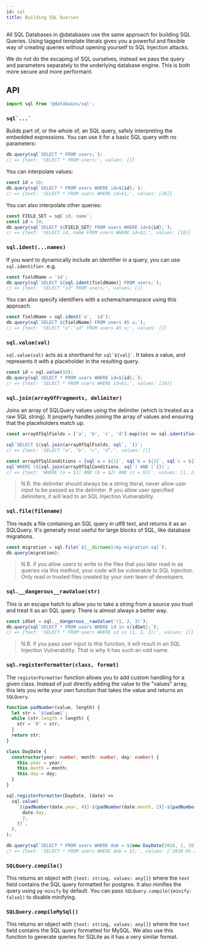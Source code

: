 ```yaml
---
id: sql
title: Building SQL Queries
---
```


All SQL Databases in @databases use the same approach for building SQL Queries. Using tagged template literals gives you a powerful and flexible way of creating queries without opening yourself to SQL Injection attacks.

We do not do the escaping of SQL ourselves, instead we pass the query and parameters separately to the underlying database engine. This is both more secure and more performant.

## API

```ts
import sql from '@databases/sql';
```

### `` sql`...` ``

Builds part of, or the whole of, an SQL query, safely interpreting the embedded expressions. You can use it for a basic SQL query with no parameters:

```ts
db.query(sql`SELECT * FROM users;`);
// => {text: 'SELECT * FROM users;', values: []}
```

You can interpolate values:

```ts
const id = 10;
db.query(sql`SELECT * FROM users WHERE id=${id};`);
// => {text: 'SELECT * FROM users WHERE id=$1;', values: [10]}
```

You can also interpolate other queries:

```ts
const FIELD_SET = sql`id, name`;
const id = 10;
db.query(sql`SELECT ${FIELD_SET} FROM users WHERE id=${id};`);
// => {text: 'SELECT id, name FROM users WHERE id=$1;', values: [10]}
```

### `sql.ident(...names)`

If you want to dynamically include an identifier in a query, you can use `sql.identifier`. e.g.

```ts
const fieldName = 'id';
db.query(sql`SELECT ${sql.ident(fieldName)} FROM users;`);
// => {text: 'SELECT "id" FROM users;', values: []}
```

You can also specify identifiers with a schema/namespace using this approach.

```ts
const fieldName = sql.ident('u', 'id');
db.query(sql`SELECT ${fieldName} FROM users AS u;`);
// => {text: 'SELECT "u"."id" FROM users AS u;', values: []}
```

### `sql.value(val)`

`sql.value(val)` acts as a shorthand for `` sql`${val}` ``. It takes a value, and represents it with a placeholder in the resulting query.

```ts
const id = sql.value(10);
db.query(sql`SELECT * FROM users WHERE id=${id};`);
// => {text: 'SELECT * FROM users WHERE id=$1;', values: [10]}
```

### `sql.join(arrayOfFragments, delimiter)`

Joins an array of SQLQuery values using the delimiter (which is treated as a raw SQL string). It properly handles joining the array of values and ensuring that the placeholders match up.

```ts
const arrayOfSqlFields = ['a', 'b', 'c', 'd'].map((n) => sql.identifier(n));

sql`SELECT ${sql.join(arrayOfSqlFields, sql`, `)}`;
// => {text: 'SELECT "a", "b", "c", "d";', values: []}

const arrayOfSqlConditions = [sql`a = ${1}`, sql`b = ${2}`, sql`c = ${3}`];
sql`WHERE (${sql.join(arrayOfSqlConditions, sql`) AND (`)})`;
// => {text: 'WHERE (a = $1) AND (b = $2) AND (c = $3)', values: [1, 2, 3]}
```

> N.B. the delimiter should always be a string literal, never allow user input to be passed as the delimiter. If you allow user specified delimiters, it will lead to an SQL Injection Vulnerability.

### `sql.file(filename)`

This reads a file containing an SQL query in utf8 text, and returns it as an SQLQuery. It's generally most useful for large blocks of SQL, like database migrations.

```ts
const migration = sql.file(`${__dirname}/my-migration.sql`);
db.query(migration);
```

> N.B. if you allow users to write to the files that you later read in as queries via this method, your code will be vulnerable to SQL Injeciton. Only read in trusted files created by your own team of developers.

### `sql.__dangerous__rawValue(str)`

This is an escape hatch to allow you to take a string from a source you trust and treat it as an SQL query. There is almost always a better way.

```ts
const idSet = sql.__dangerous__rawValue('(1, 2, 3)');
db.query(sql`SELECT * FROM users WHERE id in ${idSet};`);
// => {text: 'SELECT * FROM users WHERE id in (1, 2, 3);', values: []}
```

> N.B. if you pass user input to this function, it will result in an SQL Injection Vulnerability. That is why it has such an odd name.

### `sql.registerFormatter(class, format)`

The `registerFormatter` function allows you to add custom handling for a given class. Instead of just directly adding the value to the "values" array, this lets you write your own function that takes the value and returns an `SQLQuery`.

```ts
function padNumber(value, length) {
  let str = `${value}`;
  while (str.length < length) {
    str = '0' + str;
  }
  return str;
}

class DayDate {
  constructor(year: number, month: number, day: number) {
    this.year = year;
    this.month = month;
    this.day = day;
  }
}

sql.registerFormatter(DayDate, (date) =>
  sql.value(
    `${padNumber(date.year, 4)}-${padNumber(date.month, 2)}-${padNumber(
      date.day,
      2,
    )}`,
  ),
);

db.query(sql`SELECT * FROM users WHERE dob = ${new DayDate(2018, 1, 20)};`);
// => {text: 'SELECT * FROM users WHERE dob = $1;', values: ['2018-01-20']}
```

### `SQLQuery.compile()`

This returns an object with `{text: string, values: any[]}` where the `text` field contains the SQL query formatted for postgres. It also minifies the query using `pg-minify` by default. You can pass `SQLQuery.compile({minify: false})` to disable minifying.

### `SQLQuery.compileMySql()`

This returns an object with `{text: string, values: any[]}` where the `text` field contains the SQL query formatted for MySQL. We also use this function to generate queries for SQLite as it has a very similar format.
